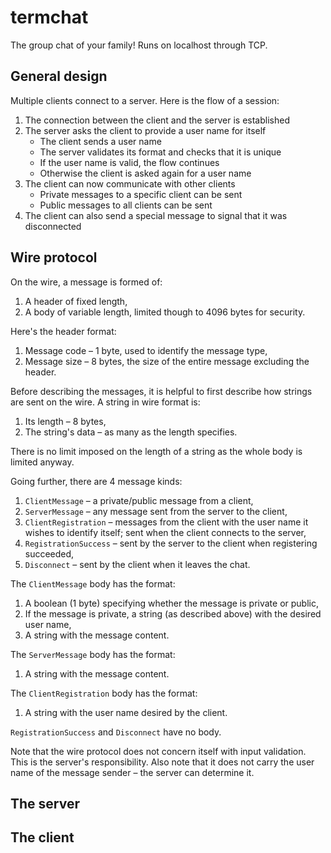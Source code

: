 # termchat

The group chat of your family! Runs on localhost through TCP.

## General design

Multiple clients connect to a server. Here is the flow of a session:

1. The connection between the client and the server is established
1. The server asks the client to provide a user name for itself
    - The client sends a user name
    - The server validates its format and checks that it is unique
    - If the user name is valid, the flow continues
    - Otherwise the client is asked again for a user name
1. The client can now communicate with other clients
    - Private messages to a specific client can be sent
    - Public messages to all clients can be sent
1. The client can also send a special message to signal that it was disconnected

## Wire protocol

On the wire, a message is formed of:
1. A header of fixed length,
1. A body of variable length, limited though to 4096 bytes for security.

Here's the header format:
1. Message code – 1 byte, used to identify the message type,
1. Message size – 8 bytes, the size of the entire message excluding the header.

Before describing the messages, it is helpful to first describe how strings are sent on the wire. A string in wire format is:
1. Its length – 8 bytes,
1. The string's data – as many as the length specifies.

There is no limit imposed on the length of a string as the whole body is limited anyway.

Going further, there are 4 message kinds:
1. `ClientMessage` – a private/public message from a client,
1. `ServerMessage` – any message sent from the server to the client,
1. `ClientRegistration` – messages from the client with the user name it wishes to identify itself; sent when the client connects to the server,
1. `RegistrationSuccess` – sent by the server to the client when registering succeeded,
1. `Disconnect` – sent by the client when it leaves the chat.

The `ClientMessage` body has the format:
1. A boolean (1 byte) specifying whether the message is private or public,
1. If the message is private, a string (as described above) with the desired user name,
1. A string with the message content.

The `ServerMessage` body has the format:
1. A string with the message content.

The `ClientRegistration` body has the format:
1. A string with the user name desired by the client.

`RegistrationSuccess` and `Disconnect` have no body.

Note that the wire protocol does not concern itself with input validation. This is the server's responsibility. Also note that it does not carry the user name of the message sender – the server can determine it.

## The server

## The client